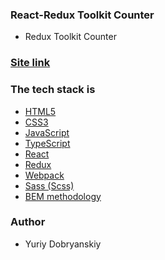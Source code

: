 ### React-Redux Toolkit Counter

- Redux Toolkit Counter

### [Site link](https://.......)

### The tech stack is

- [HTML5](https://developer.mozilla.org/en-US/docs/Web/HTML)
- [CSS3](https://developer.mozilla.org/en-US/docs/Web/CSS)
- [JavaScript](https://developer.mozilla.org/en-US/docs/Web/JavaScript)
- [TypeScript](https://developer.mozilla.org/en-US/docs/Glossary/TypeScript)
- [React](https://legacy.reactjs.org/)
- [Redux](https://redux.js.org/)
- [Webpack](https://webpack.js.org/)
- [Sass (Scss)](https://sass-lang.com/documentation/)
- [BEM methodology](https://en.bem.info/methodology/)

### Author

- Yuriy Dobryanskiy
